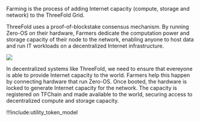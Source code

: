 
Farming is the process of adding Internet capacity (compute, storage and network) to the ThreeFold Grid. 

ThreeFold uses a proof-of-blockstake consensus mechanism. By running Zero-OS on their hardware, Farmers dedicate the computation power and storage capacity of their node to the network, enabling anyone to host data and run IT workloads on a decentralized Internet infrastructure.

![](img/circular_tft_.png)

In decentralized systems like ThreeFold, we need to ensure that evereyone is able to provide Internet capacity to the world. Farmers help this happen by connecting hardware that run Zero-OS. Once booted, the hardware is locked to generate Internet capacity for the network. The capacity is registered on TFChain and made available to the world, securing access to decentralized compute and storage capacity.

<!-- 

Farmers make this happen by recording the Internet capacity they make available to the network 

Farmers connect hardware called 3Nodes to provide Internet Capacity and are consequently rewarded with ThreeFold Token (“TFT”). The 3Node can be installed at home or any location where existing internet connectivity is available. Every month that the 3Node is up and running and connected to the internet, Farmers receive TFT. 
 
Everyone in the world can now use this Compute, Storage, and Network Capacity to deploy apps onto these 3Nodes instead of using centralized datacenters.  -->


!!!include:utility_token_model